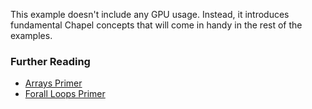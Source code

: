This example doesn't include any GPU usage. Instead, it introduces fundamental
Chapel concepts that will come in handy in the rest of the examples.

### Further Reading

- [Arrays Primer](https://chapel-lang.org/docs/main/primers/arrays.html)
- [Forall Loops
  Primer](https://chapel-lang.org/docs/main/primers/forallLoops.html)
